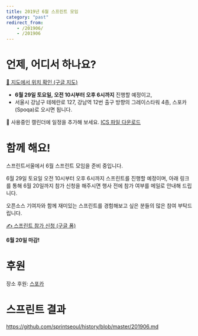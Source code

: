 ```yaml
---
title: 2019년 6월 스프린트 모임
category: "past"
redirect_from:
    - /201906/
    - /201906
---
```


# 언제, 어디서 하나요?

[📍 지도에서 위치 확인 (구글 지도)](https://goo.gl/maps/5PTpio8dXCU6aZp89)

* **6월 29일 토요일, 오전 10시부터 오후 6시까지** 진행할 예정이고,
* 서울시 강남구 테헤란로 127, 강남역 12번 출구 방향의 그레이스타워 4층, 스포카(Spoqa)로 오시면 됩니다.

📅 사용중인 캘린더에 일정을 추가해 보세요. [ICS 파일 다운로드](./sprintseoul-2019-06.ics)

# 함께 해요!
스프린트서울에서 6월 스프린트 모임을 준비 중입니다.

6월 29일 토요일 오전 10시부터 오후 6시까지 스프린트를 진행할 예정이며, 아래 링크를 통해 6월 20일까지 참가 신청을 해주시면 행사 전에 참가 여부를 메일로 안내해 드립니다.

오픈소스 기여자와 함께 재미있는 스프린트를 경험해보고 싶은 분들의 많은 참여 부탁드립니다.

[✍️ 스프린트 참가 신청 (구글 폼)](https://forms.gle/DHjbhgpWz9QgzpFo8)

**6월 20일 마감!**

# 후원
장소 후원: [스포카](https://www.spoqa.com/)

# 스프린트 결과

<https://github.com/sprintseoul/history/blob/master/201906.md>
